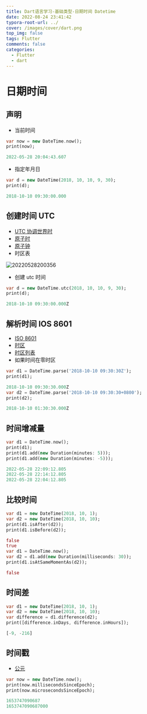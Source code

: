```yaml
---
title: Dart语言学习-基础类型-日期时间 Datetime
date: 2022-08-24 23:41:42
typora-root-url: ../
cover: /images/cover/dart.png
top_img: false
tags: Flutter
comments: false
categories:
  - Flutter
  - dart
---
```


# 日期时间

## 声明

- 当前时间

```dart
var now = new DateTime.now();
print(now);

2022-05-28 20:04:43.607
```

- 指定年月日

```dart
var d = new DateTime(2018, 10, 10, 9, 30);
print(d);

2018-10-10 09:30:00.000
```

## 创建时间 UTC

- [UTC 协调世界时](https://zh.wikipedia.org/wiki/协调世界时)
- [原子时](https://zh.wikipedia.org/wiki/原子时)
- [原子钟](https://zh.wikipedia.org/wiki/原子鐘)
- 时区表

![20220528200356](/assets/20220528200356.png)

- 创建 utc 时间

```dart
var d = new DateTime.utc(2018, 10, 10, 9, 30);
print(d);

2018-10-10 09:30:00.000Z
```

## 解析时间 IOS 8601

- [ISO 8601](https://zh.wikipedia.org/wiki/ISO_8601)
- [时区](https://zh.wikipedia.org/wiki/时区)
- [时区列表](https://zh.wikipedia.org/wiki/时区列表)
- 如果时间在零时区

```dart
var d1 = DateTime.parse('2018-10-10 09:30:30Z');
print(d1);

2018-10-10 09:30:30.000Z
var d2 = DateTime.parse('2018-10-10 09:30:30+0800');
print(d2);

2018-10-10 01:30:30.000Z
```

## 时间增减量

```dart
var d1 = DateTime.now();
print(d1);
print(d1.add(new Duration(minutes: 5)));
print(d1.add(new Duration(minutes: -5)));

2022-05-28 22:09:12.805
2022-05-28 22:14:12.805
2022-05-28 22:04:12.805
```

## 比较时间

```dart
var d1 = new DateTime(2018, 10, 1);
var d2 = new DateTime(2018, 10, 10);
print(d1.isAfter(d2));
print(d1.isBefore(d2));

false
true
var d1 = DateTime.now();
var d2 = d1.add(new Duration(milliseconds: 30));
print(d1.isAtSameMomentAs(d2));

false
```

## 时间差

```dart
var d1 = new DateTime(2018, 10, 1);
var d2 = new DateTime(2018, 10, 10);
var difference = d1.difference(d2);
print([difference.inDays, difference.inHours]);

[-9, -216]
```

## 时间戳

- [公元](https://zh.wikipedia.org/wiki/公元)

```dart
var now = new DateTime.now();
print(now.millisecondsSinceEpoch);
print(now.microsecondsSinceEpoch);

1653747090687
1653747090687000
```
